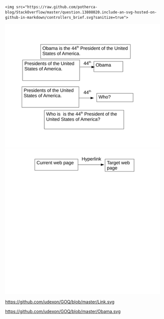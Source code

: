 `<img src="https://raw.github.com/potherca-blog/StackOverflow/master/question.13808020.include-an-svg-hosted-on-github-in-markdown/controllers_brief.svg?sanitize=true">`

<img src="https://github.com/udexon/GOQ/blob/master/Obama.svg?sanitize=true">

<img src="https://github.com/udexon/GOQ/blob/master/Link.svg?sanitize=true">

https://github.com/udexon/GOQ/blob/master/Link.svg

https://github.com/udexon/GOQ/blob/master/Obama.svg
